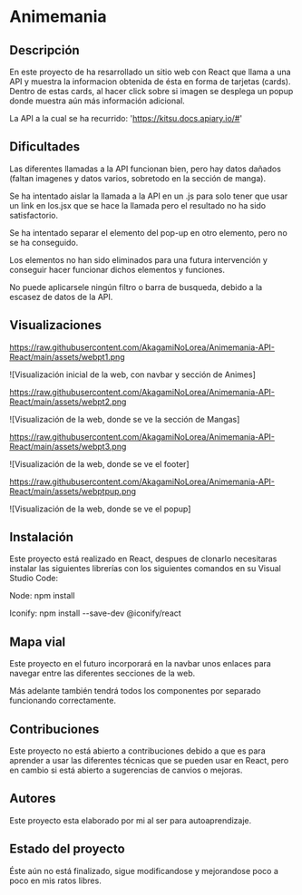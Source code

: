 
# Animemania

## Descripción
En este proyecto de ha resarrollado un sitio web con React que llama a una API y muestra la informacion obtenida de ésta en forma de tarjetas (cards). Dentro de estas cards, al hacer click sobre si imagen se desplega un popup donde muestra aún más información adicional.

La API a la cual se ha recurrido: 'https://kitsu.docs.apiary.io/#'


## Dificultades
Las diferentes llamadas a la API funcionan bien, pero hay datos dañados (faltan imagenes y datos varios, sobretodo en la sección de manga).

Se ha intentado aislar la llamada a la API en un .js para solo tener que usar un link en los.jsx que se hace la llamada pero el resultado no ha sido satisfactorio.

Se ha intentado separar el elemento del pop-up en otro elemento, pero no se ha conseguido.

Los elementos no han sido eliminados para una futura intervención y conseguir hacer funcionar dichos elementos y funciones.

No puede aplicarsele ningún filtro o barra de busqueda, debido a la escasez de datos de la API.


## Visualizaciones
https://raw.githubusercontent.com/AkagamiNoLorea/Animemania-API-React/main/assets/webpt1.png

![Visualización inicial de la web, con navbar y sección de Animes]

https://raw.githubusercontent.com/AkagamiNoLorea/Animemania-API-React/main/assets/webpt2.png

![Visualización de la web, donde se ve la sección de Mangas]

https://raw.githubusercontent.com/AkagamiNoLorea/Animemania-API-React/main/assets/webpt3.png

![Visualización de la web, donde se ve el footer]

https://raw.githubusercontent.com/AkagamiNoLorea/Animemania-API-React/main/assets/webptpup.png

![Visualización de la web, donde se ve el popup]


## Instalación
Este proyecto está realizado en React, despues de clonarlo necesitaras instalar las siguientes librerías con los siguientes comandos en su Visual Studio Code:

Node:		npm install

Iconify:	npm install --save-dev @iconify/react


## Mapa vial
Este proyecto en el futuro incorporará en la navbar unos enlaces para navegar entre las diferentes secciones de la web.

Más adelante también tendrá todos los componentes por separado funcionando correctamente.


## Contribuciones
Este proyecto no está abierto a contribuciones debido a que es para aprender a usar las diferentes técnicas que se pueden usar en React, pero en cambio si está abierto a sugerencias de canvios o mejoras.

## Autores
Este proyecto esta elaborado por mi al ser para autoaprendizaje.


## Estado del proyecto
Éste aún no está finalizado, sigue modificandose y mejorandose poco a poco en mis ratos libres.


